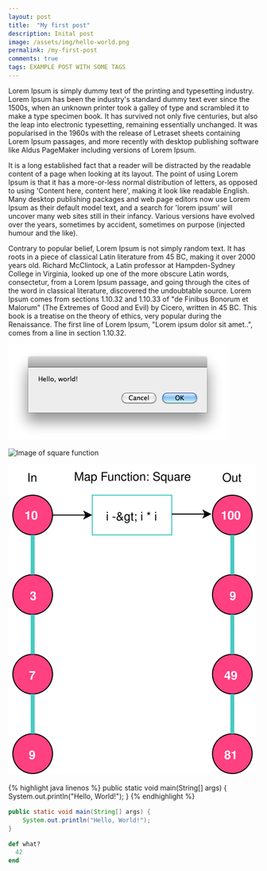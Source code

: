 ```yaml
---
layout: post
title:  "My first post"
description: Inital post
image: /assets/img/hello-world.png
permalink: /my-first-post
comments: true
tags: EXAMPLE POST WITH SOME TAGS
---
```



Lorem Ipsum is simply dummy text of the printing and typesetting industry. Lorem Ipsum has been the industry's standard dummy text ever since the 1500s, when an unknown printer took a galley of <!--excerpt_separator--> type and scrambled it to make a type specimen book. It has survived not only five centuries, but also the leap into electronic typesetting, remaining essentially unchanged. It was popularised in the 1960s with the release of Letraset sheets containing Lorem Ipsum passages, and more recently with desktop publishing software like Aldus PageMaker including versions of Lorem Ipsum.

It is a long established fact that a reader will be distracted by the readable content of a page when looking at its layout. The point of using Lorem Ipsum is that it has a more-or-less normal distribution of letters, as opposed to using 'Content here, content here', making it look like readable English. Many desktop publishing packages and web page editors now use Lorem Ipsum as their default model text, and a search for 'lorem ipsum' will uncover many web sites still in their infancy. Various versions have evolved over the years, sometimes by accident, sometimes on purpose (injected humour and the like).


Contrary to popular belief, Lorem Ipsum is not simply random text. It has roots in a piece of classical Latin literature from 45 BC, making it over 2000 years old. Richard McClintock, a Latin professor at Hampden-Sydney College in Virginia, looked up one of the more obscure Latin words, consectetur, from a Lorem Ipsum passage, and going through the cites of the word in classical literature, discovered the undoubtable source. Lorem Ipsum comes from sections 1.10.32 and 1.10.33 of "de Finibus Bonorum et Malorum" (The Extremes of Good and Evil) by Cicero, written in 45 BC. This book is a treatise on the theory of ethics, very popular during the Renaissance. The first line of Lorem Ipsum, "Lorem ipsum dolor sit amet..", comes from a line in section 1.10.32.

![Image of hello world](/assets/img/hello-world.png)


![Image of square function](/assets/img/square-function.png)

![Image of svg square function](/assets/img/square-function.svg)


{% highlight java linenos %}
public static void main(String[] args) {
    System.out.println("Hello, World!");
}
{% endhighlight %}

~~~ java
public static void main(String[] args) {
    System.out.println("Hello, World!");
}
~~~


~~~ ruby
def what?
  42
end
~~~
